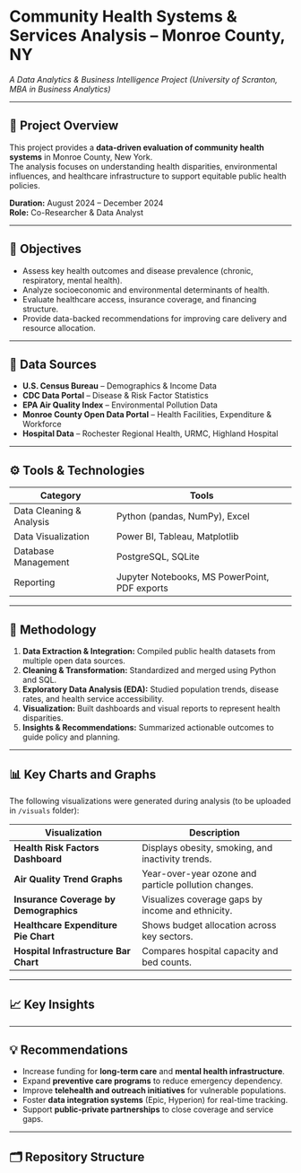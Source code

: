 # Community Health Systems & Services Analysis – Monroe County, NY
*A Data Analytics & Business Intelligence Project (University of Scranton, MBA in Business Analytics)*

---

## 📘 Project Overview
This project provides a **data-driven evaluation of community health systems** in Monroe County, New York.  
The analysis focuses on understanding health disparities, environmental influences, and healthcare infrastructure to support equitable public health policies.

**Duration:** August 2024 – December 2024  
**Role:** Co-Researcher & Data Analyst  

---

## 🎯 Objectives
- Assess key health outcomes and disease prevalence (chronic, respiratory, mental health).  
- Analyze socioeconomic and environmental determinants of health.  
- Evaluate healthcare access, insurance coverage, and financing structure.  
- Provide data-backed recommendations for improving care delivery and resource allocation.

---

## 🧩 Data Sources
- **U.S. Census Bureau** – Demographics & Income Data  
- **CDC Data Portal** – Disease & Risk Factor Statistics  
- **EPA Air Quality Index** – Environmental Pollution Data  
- **Monroe County Open Data Portal** – Health Facilities, Expenditure & Workforce  
- **Hospital Data** – Rochester Regional Health, URMC, Highland Hospital

---

## ⚙️ Tools & Technologies
| Category | Tools |
|-----------|-------|
| Data Cleaning & Analysis | Python (pandas, NumPy), Excel |
| Data Visualization | Power BI, Tableau, Matplotlib |
| Database Management | PostgreSQL, SQLite |
| Reporting | Jupyter Notebooks, MS PowerPoint, PDF exports |

---

## 🧠 Methodology
1. **Data Extraction & Integration:** Compiled public health datasets from multiple open data sources.  
2. **Cleaning & Transformation:** Standardized and merged using Python and SQL.  
3. **Exploratory Data Analysis (EDA):** Studied population trends, disease rates, and health service accessibility.  
4. **Visualization:** Built dashboards and visual reports to represent health disparities.  
5. **Insights & Recommendations:** Summarized actionable outcomes to guide policy and planning.

---

## 📊 Key Charts and Graphs
The following visualizations were generated during analysis (to be uploaded in `/visuals` folder):

| Visualization | Description |
|----------------|-------------|
| **Health Risk Factors Dashboard** | Displays obesity, smoking, and inactivity trends. |
| **Air Quality Trend Graphs** | Year-over-year ozone and particle pollution changes. |
| **Insurance Coverage by Demographics** | Visualizes coverage gaps by income and ethnicity. |
| **Healthcare Expenditure Pie Chart** | Shows budget allocation across key sectors. |
| **Hospital Infrastructure Bar Chart** | Compares hospital capacity and bed counts. |

---

## 📈 Key Insights


---

## 💡 Recommendations
- Increase funding for **long-term care** and **mental health infrastructure**.  
- Expand **preventive care programs** to reduce emergency dependency.  
- Improve **telehealth and outreach initiatives** for vulnerable populations.  
- Foster **data integration systems** (Epic, Hyperion) for real-time tracking.  
- Support **public-private partnerships** to close coverage and service gaps.

---

## 🗂️ Repository Structure
